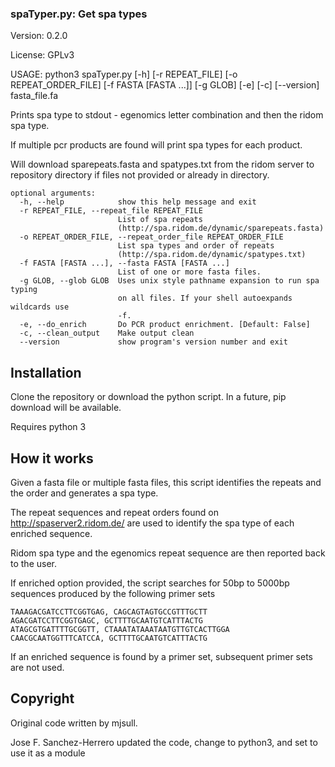 ### spaTyper.py: Get spa types


Version: 0.2.0

License: GPLv3

USAGE: python3 spaTyper.py [-h] [-r REPEAT_FILE] [-o REPEAT_ORDER_FILE]
                   [-f FASTA [FASTA ...]] [-g GLOB] 
                   [-e] [-c] [--version]
                   fasta_file.fa

Prints spa type to stdout - egenomics letter combination and then the ridom spa type.

If multiple pcr products are found will print spa types for each product.

Will download sparepeats.fasta and spatypes.txt from the ridom server to repository directory if files not provided or already in directory.
```
optional arguments:
  -h, --help            show this help message and exit
  -r REPEAT_FILE, --repeat_file REPEAT_FILE
                        List of spa repeats
                        (http://spa.ridom.de/dynamic/sparepeats.fasta)
  -o REPEAT_ORDER_FILE, --repeat_order_file REPEAT_ORDER_FILE
                        List spa types and order of repeats
                        (http://spa.ridom.de/dynamic/spatypes.txt)
  -f FASTA [FASTA ...], --fasta FASTA [FASTA ...]
                        List of one or more fasta files.
  -g GLOB, --glob GLOB  Uses unix style pathname expansion to run spa typing
                        on all files. If your shell autoexpands wildcards use
                        -f.
  -e, --do_enrich       Do PCR product enrichment. [Default: False]
  -c, --clean_output    Make output clean
  --version             show program's version number and exit

```

## Installation
Clone the repository or download the python script. In a future, pip download will be available. 

Requires python 3

## How it works

Given a fasta file or multiple fasta files, this script identifies the repeats and the order and generates a 
spa type.

The repeat sequences and repeat orders found on http://spaserver2.ridom.de/ are used to identify the spa type of each enriched sequence.

Ridom spa type and the egenomics repeat sequence are then reported back to the user.

If enriched option provided, the script searches for 50bp to 5000bp sequences produced by the following primer sets
```
TAAAGACGATCCTTCGGTGAG, CAGCAGTAGTGCCGTTTGCTT
AGACGATCCTTCGGTGAGC, GCTTTTGCAATGTCATTTACTG
ATAGCGTGATTTTGCGGTT, CTAAATATAAATAATGTTGTCACTTGGA
CAACGCAATGGTTTCATCCA, GCTTTTGCAATGTCATTTACTG
```

If an enriched sequence is found by a primer set, subsequent primer sets are not used.


## Copyright
Original code written by mjsull.

Jose F. Sanchez-Herrero updated the code, change to python3, and set to use it as a module
